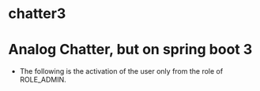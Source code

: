 # chatter3

# Analog Chatter, but on spring boot 3

- The following is the activation of the user only from the role of ROLE_ADMIN.